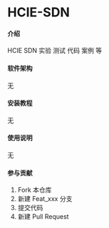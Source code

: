 # HCIE-SDN

#### 介绍
HCIE SDN 实验 测试 代码 案例 等

#### 软件架构
无


#### 安装教程
无

#### 使用说明
无

#### 参与贡献

1.  Fork 本仓库
2.  新建 Feat_xxx 分支
3.  提交代码
4.  新建 Pull Request



